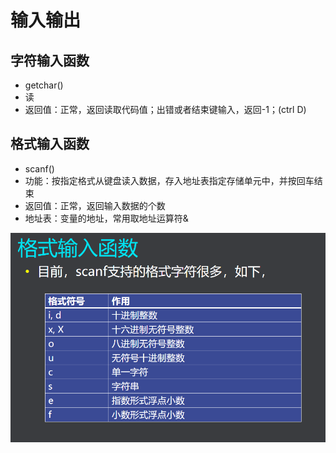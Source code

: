 # **输入输出**

## **字符输入函数**
- getchar()
- 读
- 返回值：正常，返回读取代码值；出错或者结束键输入，返回-1；(ctrl  D)  

## **格式输入函数**
- scanf()
- 功能：按指定格式从键盘读入数据，存入地址表指定存储单元中，并按回车结束
- 返回值：正常，返回输入数据的个数
- 地址表：变量的地址，常用取地址运算符&  

![格式字符](./picture/2_1.png)